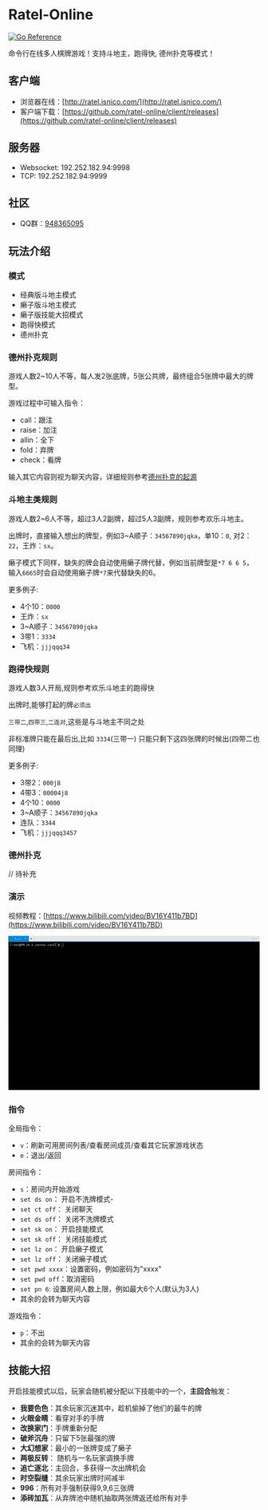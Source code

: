 # Ratel-Online
[![Go Reference](https://pkg.go.dev/badge/github.com/ratel-online/server.svg)](https://pkg.go.dev/github.com/ratel-online/server)

命令行在线多人棋牌游戏！支持斗地主，跑得快, 德州扑克等模式！
## 客户端
- 浏览器在线：[http://ratel.isnico.com/](http://ratel.isnico.com/)
- 客户端下载：[https://github.com/ratel-online/client/releases](https://github.com/ratel-online/client/releases)
## 服务器
- Websocket: 192.252.182.94:9998
- TCP: 192.252.182.94:9999
## 社区
- QQ群：[948365095](https://jq.qq.com/?_wv=1027&k=OhGYB1EC)
## 玩法介绍
### 模式
- 经典版斗地主模式
- 癞子版斗地主模式
- 癞子版技能大招模式
- 跑得快模式
- 德州扑克

### 德州扑克规则
游戏人数2~10人不等，每人发2张底牌，5张公共牌，最终组合5张牌中最大的牌型。

游戏过程中可输入指令：
- call：跟注
- raise：加注
- allin：全下
- fold：弃牌
- check：看牌

输入其它内容则视为聊天内容，详细规则参考[德州扑克的起源](https://pokerfans.jp/poker-begin)

### 斗地主类规则
游戏人数2~6人不等，超过3人2副牌，超过5人3副牌，规则参考欢乐斗地主。

出牌时，直接输入想出的牌型，例如3~A顺子：`34567890jqka`，单10：`0`, 对2：`22`，王炸：`sx`。

癞子模式下同样，缺失的牌会自动使用癞子牌代替，例如当前牌型是``*7 6 6 5``，输入``6665``时会自动使用癞子牌``*7``来代替缺失的6。

更多例子:
- 4个10：`0000`
- 王炸：`sx`
- 3~A顺子：`34567890jqka`
- 3带1：`3334`
- 飞机：`jjjqqq34`

### 跑得快规则
游戏人数3人开局,规则参考欢乐斗地主的跑得快

出牌时,能够打起的牌`必须出`

`三带二`,`四带三`,`二连对`,这些是与斗地主不同之处

非标准牌只能在最后出,比如 `3334`(三带一) 只能只剩下这四张牌的时候出(四带二也同理)

更多例子:
- 3带2：`000j8`
- 4带3：`00004j8`
- 4个10：`0000`
- 3~A顺子：`34567890jqka`
- 连队：`3344`
- 飞机：`jjjqqq3457`

### 德州扑克
// 待补充

### 演示
视频教程：[https://www.bilibili.com/video/BV16Y411b7BD](https://www.bilibili.com/video/BV16Y411b7BD)

![demo](demo.gif)
### 指令 
全局指令：
- `v`：刷新可用房间列表/查看房间成员/查看其它玩家游戏状态
- `e`：退出/返回

房间指令：
- `s`：房间内开始游戏
- `set ds on`： 开启不洗牌模式-
- `set ct off`： 关闭聊天
- `set ds off`： 关闭不洗牌模式
- `set sk on`： 开启技能模式
- `set sk off`： 关闭技能模式
- `set lz on`： 开启癞子模式
- `set lz off`： 关闭癞子模式
- `set pwd xxxx`：设置密码，例如密码为"xxxx"
- `set pwd off`：取消密码
- `set pn 6`: 设置房间人数上限，例如最大6个人(默认为3人)
- 其余的会转为聊天内容

游戏指令：
- `p`：不出
- 其余的会转为聊天内容

## 技能大招
开启技能模式以后，玩家会随机被分配以下技能中的一个，**主回合**触发：
- **我要色色**：其余玩家沉迷其中，趁机偷掉了他们的最牛的牌
- **火眼金睛**：看穿对手的手牌
- **改换家门**：手牌重新分配
- **破斧沉舟**：只留下5张最强的牌
- **大幻想家**：最小的一张牌变成了癞子
- **两极反转**： 随机与一名玩家调换手牌
- **追亡逐北**：主回合，多获得一次出牌机会
- **时空裂缝**：其余玩家出牌时间减半
- **996**：所有对手强制获得9,9,6三张牌
- **添砖加瓦**：从弃牌池中随机抽取两张牌返还给所有对手

